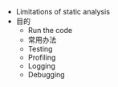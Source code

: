 - Limitations of  static analysis
- 目的
	- Run the code
	- 常用办法
	- Testing
	- Profiling
	- Logging
	- Debugging